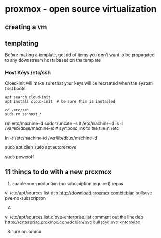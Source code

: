 # proxmox - open source virtualization



## creating a vm



## templating

Before making a template, get rid of items you don't want to be propagated to any downstream hosts based on the template

### Host Keys /etc/ssh

Cloud-init will make sure that your keys will be recreated when the system first boots. 
```
apt search cloud-init 
apt install cloud-init  # be sure this is installed

cd /etc/ssh
sudo rm sshhost_*

```
rm /etc/machine-id
sudo truncate -s 0 /etc/machine-id
ls -l /var/lib/dbus/machine-id # symbolic link to the file in /etc

ln -s /etc/machine-id /var/lib/dbus/machine-id


sudo apt clien
sudo apt autoremove 

sudo poweroff


## 11 things to do with a new proxmox

1. enable non-production (no subscription required) repos 

vi /etc/apt/sources.list
deb http://download.proxmox.com/debian bullseye pve-no-subscription

2. 

vi /etc/apt/sources.list.d/pve-enterprise.list
comment out the line 
deb https://enterprise.proxmox.com/debian/pve bullseye pve-enterprise

3. turn on iommu




